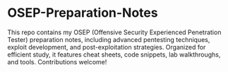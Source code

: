 # OSEP-Preparation-Notes
This repo contains my OSEP (Offensive Security Experienced Penetration Tester) preparation notes, including advanced pentesting techniques, exploit development, and post-exploitation strategies. Organized for efficient study, it features cheat sheets, code snippets, lab walkthroughs, and tools. Contributions welcome!
